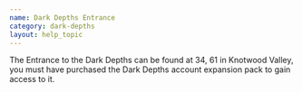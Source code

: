 ```yaml
---
name: Dark Depths Entrance
category: dark-depths
layout: help_topic
---
```

The Entrance to the Dark Depths can be found at 34, 61 in Knotwood Valley, you must have purchased the Dark Depths account expansion pack to gain access to it.